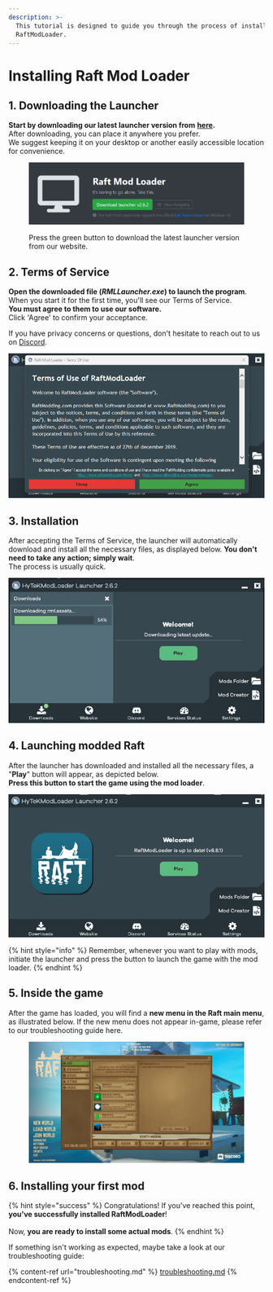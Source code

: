 ```yaml
---
description: >-
  This tutorial is designed to guide you through the process of installing
  RaftModLoader.
---
```


# Installing Raft Mod Loader

## 1. Downloading the Launcher

**Start by downloading our latest launcher version from** [**here**](https://www.raftmodding.com/loader)**.**\
After downloading, you can place it anywhere you prefer.\
We suggest keeping it on your desktop or another easily accessible location for convenience.

<figure><img src="../../.gitbook/assets/image.png" alt=""><figcaption><p>Press the green button to download the latest launcher version from our website.</p></figcaption></figure>

## 2. Terms of Service

**Open the downloaded file (**_**RMLLauncher.exe**_**) to launch the program**.\
When you start it for the first time, you'll see our Terms of Service.\
**You must agree to them to use our software.**\
Click 'Agree' to confirm your acceptance.

If you have privacy concerns or questions, don't hesitate to reach out to us on [Discord](https://www.raftmodding.com/discord).

![Click the green button if you agree to our Terms of Service.](<../../.gitbook/assets/image (1).png>)

## 3. Installation

After accepting the Terms of Service, the launcher will automatically download and install all the necessary files, as displayed below. **You don't need to take any action; simply wait**.\
The process is usually quick.

![Click on the Downloads section to see the progress of the downloads](<../../.gitbook/assets/image (2).png>)

## 4. Launching modded Raft

After the launcher has downloaded and installed all the necessary files, a "**Play**" button will appear, as depicted below.\
**Press this button to start the game using the mod loader**.

![Press the play button in the launcher to start the game with the mod loader.](<../../.gitbook/assets/image (3).png>)

{% hint style="info" %}
Remember, whenever you want to play with mods, initiate the launcher and press the button to launch the game with the mod loader.
{% endhint %}

## 5. Inside the game

After the game has loaded, you will find a **new menu in the Raft main menu**, as illustrated below. If the new menu does not appear in-game, please refer to our troubleshooting guide here.

<figure><img src="../../.gitbook/assets/image (4).png" alt=""><figcaption></figcaption></figure>

## **6. Installing your first mod**

{% hint style="success" %}
Congratulations! If you've reached this point, **you've successfully installed RaftModLoader**!\
\
Now, **you are ready to install some actual mods**.
{% endhint %}

If something isn't working as expected, maybe take a look at our troubleshooting guide:

{% content-ref url="troubleshooting.md" %}
[troubleshooting.md](troubleshooting.md)
{% endcontent-ref %}
